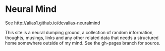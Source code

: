 # Neural Mind

See http://alias1.github.io/devalias-neuralmind

This site is a neural dumping ground, a collection of random information, thoughts, musings, links and any other related data that needs a structured home somewhere outside of my mind. See the gh-pages branch for source.
